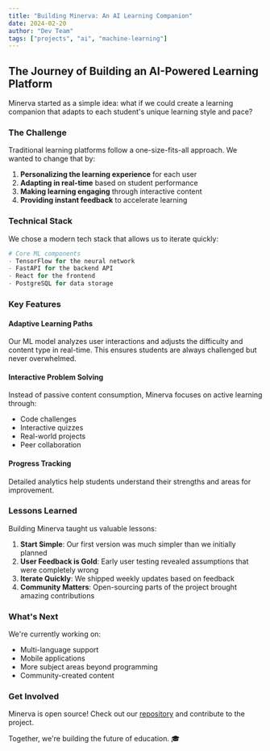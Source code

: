 ```yaml
---
title: "Building Minerva: An AI Learning Companion"
date: 2024-02-20
author: "Dev Team"
tags: ["projects", "ai", "machine-learning"]
---
```


## The Journey of Building an AI-Powered Learning Platform

Minerva started as a simple idea: what if we could create a learning companion that adapts to each student's unique learning style and pace?

### The Challenge

Traditional learning platforms follow a one-size-fits-all approach. We wanted to change that by:

1. **Personalizing the learning experience** for each user
2. **Adapting in real-time** based on student performance
3. **Making learning engaging** through interactive content
4. **Providing instant feedback** to accelerate learning

### Technical Stack

We chose a modern tech stack that allows us to iterate quickly:

```python
# Core ML components
- TensorFlow for the neural network
- FastAPI for the backend API
- React for the frontend
- PostgreSQL for data storage
```

### Key Features

#### Adaptive Learning Paths

Our ML model analyzes user interactions and adjusts the difficulty and content type in real-time. This ensures students are always challenged but never overwhelmed.

#### Interactive Problem Solving

Instead of passive content consumption, Minerva focuses on active learning through:

- Code challenges
- Interactive quizzes
- Real-world projects
- Peer collaboration

#### Progress Tracking

Detailed analytics help students understand their strengths and areas for improvement.

### Lessons Learned

Building Minerva taught us valuable lessons:

1. **Start Simple**: Our first version was much simpler than we initially planned
2. **User Feedback is Gold**: Early user testing revealed assumptions that were completely wrong
3. **Iterate Quickly**: We shipped weekly updates based on feedback
4. **Community Matters**: Open-sourcing parts of the project brought amazing contributions

### What's Next

We're currently working on:

- Multi-language support
- Mobile applications
- More subject areas beyond programming
- Community-created content

### Get Involved

Minerva is open source! Check out our [repository](https://github.com/move-fast-and-break-things/minerva) and contribute to the project.

Together, we're building the future of education. 🎓
